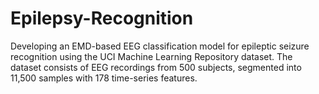 # Epilepsy-Recognition
Developing an EMD-based EEG classification model for epileptic seizure recognition using the UCI Machine Learning Repository dataset. The dataset consists of EEG recordings from 500 subjects, segmented into 11,500 samples with 178 time-series features.
